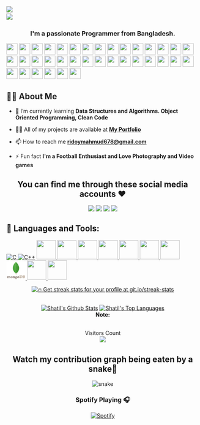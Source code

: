 <div style="margin-bottom:40;">
<img src="https://i.ibb.co/48Dp5pM/1654189081767bbbbbbbbbbbbbbbbbbb.jpg">
</div>
<img src="https://i.ibb.co/SXXjpL4/header.png">

<h3 align="center">I'm a passionate Programmer from Bangladesh.</h3>
<div>
    <img src="https://cultofthepartyparrot.com/parrots/hd/githubparrot.gif" width="29" height="29"/>
    <img src="https://cultofthepartyparrot.com/flags/hd/indiaparrot.gif" width="29" height="29"/>
    <img src="https://cultofthepartyparrot.com/parrots/asyncparrot.gif" width="29" height="29"/>
    <img src="https://cultofthepartyparrot.com/parrots/hd/githubparrot.gif" width="29" height="29"/>
    <img src="https://cultofthepartyparrot.com/flags/hd/indiaparrot.gif" width="29" height="29"/>
    <img src="https://cultofthepartyparrot.com/parrots/asyncparrot.gif" width="29" height="29"/>
    <img src="https://cultofthepartyparrot.com/parrots/hd/opensourceparrot.gif" width="29" height="29"/>
    <img src="https://cultofthepartyparrot.com/parrots/hd/dealwithitnowparrot.gif" width="29" height="29"/>
    <img src="https://cultofthepartyparrot.com/parrots/hd/githubparrot.gif" width="29" height="29"/>
    <img src="https://cultofthepartyparrot.com/flags/hd/indiaparrot.gif" width="29" height="29"/>
    <img src="https://cultofthepartyparrot.com/parrots/asyncparrot.gif" width="29" height="29"/>
    <img src="https://cultofthepartyparrot.com/parrots/hd/laptop_parrot.gif" width="29" height="29"/>
    <img src="https://cultofthepartyparrot.com/parrots/hd/spinningparrot.gif" width="29" height="29"/>
    <img src="https://cultofthepartyparrot.com/parrots/hd/levitationparrot.gif" width="29" height="29"/>
    <img src="https://cultofthepartyparrot.com/parrots/hd/meldparrot.gif" width="29" height="29"/>
    <img src="https://cultofthepartyparrot.com/parrots/slomoparrot.gif" width="29" height="29"/>
    <img src="https://cultofthepartyparrot.com/parrots/hd/moonwalkingparrot.gif" width="29" height="29"/>
    <img src="https://cultofthepartyparrot.com/parrots/hd/stableparrot.gif" width="29" height="29"/>
    <img src="https://cultofthepartyparrot.com/parrots/hd/scienceparrot.gif" width="29" height="29"/>
    <img src="https://cultofthepartyparrot.com/parrots/hd/pirateparrot.gif" width="29" height="29"/>
    <img src="https://cultofthepartyparrot.com/parrots/hd/footballparrot.gif" width="29" height="29"/>
    <img src="https://cultofthepartyparrot.com/parrots/hd/hypnoparrotdark.gif" width="29" height="29"/>
    <img src="https://cultofthepartyparrot.com/parrots/hd/mustacheparrot.gif" width="29" height="29"/>
     <img src="https://cultofthepartyparrot.com/parrots/asyncparrot.gif" width="29" height="29"/>
    <img src="https://cultofthepartyparrot.com/parrots/hd/laptop_parrot.gif" width="29" height="29"/>
    <img src="https://cultofthepartyparrot.com/parrots/asyncparrot.gif" width="29" height="29"/>
    <img src="https://cultofthepartyparrot.com/parrots/hd/githubparrot.gif" width="29" height="29"/>
    <img src="https://cultofthepartyparrot.com/flags/hd/indiaparrot.gif" width="29" height="29"/>
    <img src="https://cultofthepartyparrot.com/parrots/hd/pirateparrot.gif" width="29" height="29"/>
    <img src="https://cultofthepartyparrot.com/parrots/hd/footballparrot.gif" width="29" height="29"/>
     <img src="https://cultofthepartyparrot.com/parrots/hd/githubparrot.gif" width="29" height="29"/>
    <img src="https://cultofthepartyparrot.com/flags/hd/indiaparrot.gif" width="29" height="29"/>
    <img src="https://cultofthepartyparrot.com/flags/hd/indiaparrot.gif" width="29" height="29"/>
     <img src="https://cultofthepartyparrot.com/parrots/hd/hypnoparrotdark.gif" width="29" height="29"/>
      <img src="https://cultofthepartyparrot.com/parrots/hd/meldparrot.gif" width="29" height="29"/>
       <img src="https://cultofthepartyparrot.com/parrots/hd/githubparrot.gif" width="29" height="29"/>
</div>


## 🙋‍♂️ About Me


- 🌱 I’m currently learning **Data Structures and Algorithms. Object Oriented Programming, Clean Code**

<!-- - 👯 I’m looking to collaborate on **OpenSource Projects** -->

- 👨‍💻 All of my projects are available at **[My Portfolio](https://ridoy-mahmud.github.io/JsPortfolio/)**

- 📫 How to reach me **ridoymahmud678@gmail.com**

- ⚡ Fun fact **I'm a Football Enthusiast and Love Photography and  Video games**

<div align="center">

 ## You can find me through these social media accounts ❤️ 

[<img src="https://img.shields.io/badge/linkedin-%229077B5.svg?&style=for-the-badge&logo=linkedin&logoColor=white">](https://www.linkedin.com/in/ridoymahmud/)
[<img src="https://img.shields.io/badge/instagram-%23E4405F.svg?&style=for-the-badge&logo=instagram&logoColor=white">](https://www.instagram.com/ridoy._.mahmud/)
[<img src="https://img.shields.io/badge/facebook-%231877F2.svg?&style=for-the-badge&logo=facebook&logoColor=white">](https://www.facebook.com/mahamudulhasan.ridoy.7/)
[<img src="https://img.shields.io/badge/Portfolio-%22900000.svg?&style=for-the-badge">](https://ridoy-mahmud.github.io/JsPortfolio/)


</div>

## 🚀 Languages and Tools:

<p align="left"> 
<a href="https://devdocs.io/c/" target="_blank"> <img src="https://img.icons8.com/dusk/2x/c.png" alt="C" width="50" height="50"/> <a href="https://devdocs.io/cpp/" target="_blank"> <img src="https://img.icons8.com/officel/2x/c-plus-plus.png" alt="C++" width="50" height="50"/></a>
    <a href="https://developer.mozilla.org/en-US/docs/Web/JavaScript" target="_blank"> <img  width="50" height="50" src="https://img.icons8.com/color/48/000000/javascript.png"/> </a> 
    <a href="https://reactjs.org/" target="_blank"> <img  width="50" height="50" src="https://img.icons8.com/color/48/000000/react-native.png"/> </a>
    <a href="https://www.w3.org/html/" target="_blank"> <img  width="50" height="50" src="https://img.icons8.com/color/48/000000/html-5.png"/> </a> 
    <a href="https://www.w3schools.com/css/" target="_blank"> <img  width="50" height="50" src="https://img.icons8.com/color/48/000000/css3.png"/> </a> 
    <a href="https://getbootstrap.com" target="_blank"> <img  width="50" height="50" src="https://img.icons8.com/color/48/000000/bootstrap.png"/> </a> 
    <a href="https://www.python.org" target="_blank"> <img  width="50" height="50" src="https://img.icons8.com/color/48/000000/python.png"/> </a> 
    <a style="padding-right:8px;" href="https://nodejs.org" target="_blank"> <img  width="50" height="50" src="https://img.icons8.com/color/48/000000/nodejs.png"/> </a> 
    <a href="https://www.mongodb.com/" target="_blank"> <img  src="https://raw.githubusercontent.com/devicons/devicon/master/icons/mongodb/mongodb-original-wordmark.svg" alt="mongodb" width="50" height="48"/> </a> 
    <a href="https://firebase.google.com/" target="_blank"> <img  width="50" height="50" src="https://img.icons8.com/color/48/000000/firebase.png"/> </a>   
    <a href="https://git-scm.com/" target="_blank"> <img  width="50" height="50" src="https://img.icons8.com/color/48/000000/git.png"/> </a> 
</p>

<div align="center">

<p align="center">
    <a href="https://github.com/ridoy-mahmud/github-readme-streak-stats">
        <img title="🔥 Get streak stats for your profile at git.io/streak-stats" src="https://github-readme-streak-stats.herokuapp.com/?user=ridoy-mahmud&theme=black-ice&hide_border=true&stroke=0000&background=060A0CD0"/>
    </a>
</p>

<!-- ## 📊 My Github Stats --> 

<div align="center">



  <br/>
    <a href="https://github.com/ridoy-mahmud/github-readme-stats"><img alt="Shatil's Github Stats" src="https://github-readme-stats.vercel.app/api?username=ridoy-mahmud&show_icons=true&count_private=true&theme=react&hide_border=true&bg_color=0D1117" /></a>
  <a align="left" href="https://github.com/ridoy-mahmud/github-readme-stats"><img alt="Shatil's Top Languages" src="https://github-readme-stats.vercel.app/api/top-langs/?username=ridoy-mahmud&langs_count=8&count_private=true&layout=compact&theme=react&hide_border=true&bg_color=0D1117" /></a>
  <br/>
  <b>Note:</b> 
 <div align="center">


<!-- 
<div align="center">
     
![𝚐𝚒𝚝𝚑𝚞𝚋 𝚐𝚛𝚊𝚙𝚑](https://activity-graph.herokuapp.com/graph?username=ridoy-mahmud&theme=react-dark&hide_border=true&area=true)
</div> -->

<br/>
<p align="center"> 
  Visitors Count<br>
  <img src="https://profile-counter.glitch.me/pratik-kale20/count.svg" />
</p> 
     
 ## Watch my contribution graph being eaten by a snake🐍

<p align="center">
  <img src="https://github.com/sourabmaity/sourabmaity/blob/output/github-contribution-grid-snake.svg" alt="snake"></center>
</p>  
    
    

 ### Spotify Playing 🎧

[![Spotify](https://novatorem.bgstatic.vercel.app/api/spotify)](https://open.spotify.com/track/6RUKPb4LETWmmr3iAEQktW?si=c3ae75b279aa29a1)  
    

